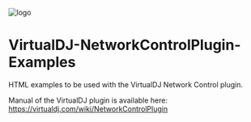 ![logo](https://github.com/djcel/VirtualDJ-NetworkControlPlugin-Examples/blob/main/Preview_example1.png?raw=true "")
# VirtualDJ-NetworkControlPlugin-Examples
HTML examples to be used with the VirtualDJ Network Control plugin.

Manual of the VirtualDJ plugin is available here:
https://virtualdj.com/wiki/NetworkControlPlugin


